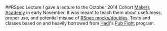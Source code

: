 ##RSpec Lecture
I gave a lecture to the October 2014 Cohort [Makers Academy](http://www.makersacademy.com) in early November. It was meant
to teach them about usefulness, proper use, and potential misuse of [RSpec mocks/doubles](https://github.com/rspec/rspec-mocks).
Tests and classes based on and heavily borrowed from [Hadi](http://www.github.com/schlap)'s [Pub Fight](https://github.com/Schlap/pub-fight) program.
